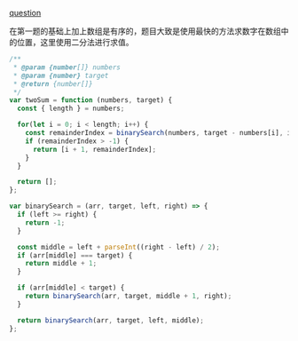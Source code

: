 [question](https://leetcode.com/problems/two-sum-ii-input-array-is-sorted/)

在第一题的基础上加上数组是有序的，题目大致是使用最快的方法求数字在数组中的位置，这里使用二分法进行求值。

```js
/**
 * @param {number[]} numbers
 * @param {number} target
 * @return {number[]}
 */
var twoSum = function (numbers, target) {
  const { length } = numbers;

  for(let i = 0; i < length; i++) {
    const remainderIndex = binarySearch(numbers, target - numbers[i], i + 1, length);
    if (remainderIndex > -1) {
      return [i + 1, remainderIndex];
    }
  }

  return [];
};

var binarySearch = (arr, target, left, right) => {
  if (left >= right) {
    return -1;
  }

  const middle = left + parseInt((right - left) / 2);
  if (arr[middle] === target) {
    return middle + 1;
  }

  if (arr[middle] < target) {
    return binarySearch(arr, target, middle + 1, right);
  }

  return binarySearch(arr, target, left, middle);
};
```